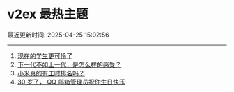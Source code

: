 # v2ex 最热主题

最近更新时间: 2025-04-25 15:02:56

--- 
1. [现在的学生更可怜了](https://www.v2ex.com/t/1127918) 
2. [下一代不如上一代，是怎么样的感受？](https://www.v2ex.com/t/1127921) 
3. [小米真的有工时排名吗？](https://www.v2ex.com/t/1127930) 
4. [30 岁了， QQ 邮箱管理员祝你生日快乐](https://www.v2ex.com/t/1127947) 
